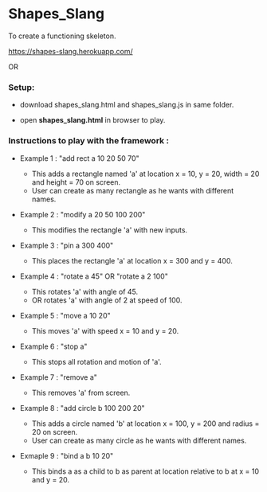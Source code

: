 # Shapes_Slang
To create a functioning skeleton.

https://shapes-slang.herokuapp.com/

OR

### Setup:
* download shapes_slang.html and shapes_slang.js in same folder.

* open **shapes_slang.html** in browser to play.

### Instructions to play with the framework :

* Example 1 : "add rect a 10 20 50 70"
	* This adds a rectangle named 'a' at location x = 10, y = 20, width = 20 and height = 70 on screen.
	* User can create as many rectangle as he wants with different names.

* Example 2 : "modify a 20 50 100 200"
	* This modifies the rectangle 'a' with new inputs.

* Example 3 : "pin a 300 400"
	* This places the rectangle 'a' at location x = 300 and y = 400. 

* Example 4 : "rotate a 45" OR "rotate a 2 100"
	* This rotates 'a' with angle of 45.
	* OR rotates 'a' with angle of 2 at speed of 100.

* Example 5 : "move a 10 20"
	* This moves 'a' with speed x = 10 and y = 20.

* Example 6 : "stop a"
	* This stops all rotation and motion of 'a'.

* Example 7 : "remove a"
	* This removes 'a' from screen.
	
* Example 8 : "add circle b 100 200 20"
	* This adds a circle named 'b' at location x = 100, y = 200 and radius = 20 on screen.
	* User can create as many circle as he wants with different names.

* Exmaple 9 : "bind a b 10 20"
	* This binds a as a child to b as parent at location relative to b at x = 10 and y = 20.
	 
